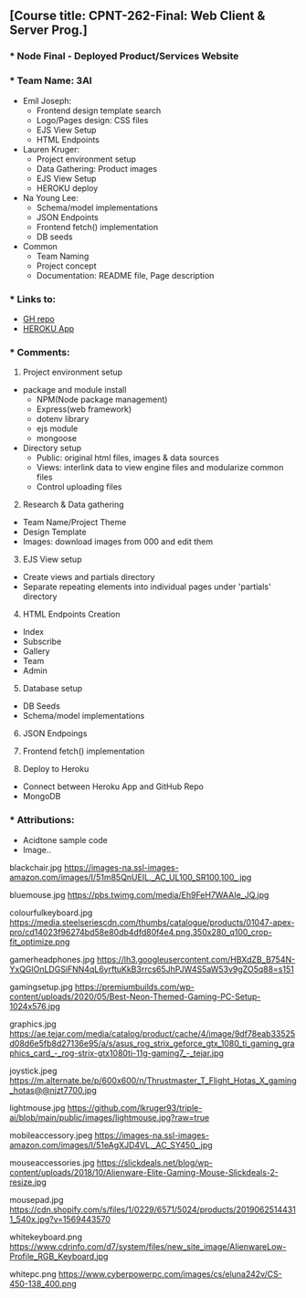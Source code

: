 ## [Course title: CPNT-262-Final: Web Client & Server Prog.]

### * Node Final - Deployed Product/Services Website 
### * Team Name: 3AI
  + Emil Joseph: 
    + Frontend design template search
    + Logo/Pages design: CSS files
    + EJS View Setup
    + HTML Endpoints
  + Lauren Kruger: 
    + Project environment setup
    + Data Gathering: Product images
    + EJS View Setup
    + HEROKU deploy
  + Na Young Lee: 
    + Schema/model implementations
    + JSON Endpoints
    + Frontend fetch() implementation
    + DB seeds
  + Common
    + Team Naming
    + Project concept
    + Documentation: README file, Page description


### * Links to:
  + [GH repo](https://github.com/lkruger93/triple-ai)
  + [HEROKU App](https://triple-ai.herokuapp.com/)

### * Comments: 
1. Project environment setup
  + package and module install 
      - NPM(Node package management)
      - Express(web framework)
      - dotenv library
      - ejs module
      - mongoose
  + Directory setup
      - Public: original html files, images & data sources
      - Views: interlink data to view engine files and modularize common files
      - Control uploading files

2. Research & Data gathering
  + Team Name/Project Theme
  + Design Template 
  + Images: download images from 000 and edit them


3. EJS View setup 
  + Create views and partials directory
  + Separate repeating elements into individual pages under 'partials' directory


4. HTML Endpoints Creation
  + Index
  + Subscribe
  + Gallery
  + Team
  + Admin


5. Database setup 
  + DB Seeds
  + Schema/model implementations


6. JSON Endpoings

7. Frontend fetch() implementation

8. Deploy to Heroku
  + Connect between Heroku App and GitHub Repo
  + MongoDB 


   
### * Attributions: 
  + Acidtone sample code
  + Image.. 
  
  blackchair.jpg https://images-na.ssl-images-amazon.com/images/I/51m85QnUEIL._AC_UL100_SR100,100_.jpg

bluemouse.jpg https://pbs.twimg.com/media/Eh9FeH7WAAIe_JQ.jpg

colourfulkeyboard.jpg https://media.steelseriescdn.com/thumbs/catalogue/products/01047-apex-pro/cd14023f96274bd58e80db4dfd80f4e4.png.350x280_q100_crop-fit_optimize.png

gamerheadphones.jpg https://lh3.googleusercontent.com/HBXdZB_B754N-YxQGlOnLDGSiFNN4qL6yrftuKkB3rrcs65JhPJW4S5aW53v9gZO5q88=s151

gamingsetup.jpg https://premiumbuilds.com/wp-content/uploads/2020/05/Best-Neon-Themed-Gaming-PC-Setup-1024x576.jpg

graphics.jpg https://ae.tejar.com/media/catalog/product/cache/4/image/9df78eab33525d08d6e5fb8d27136e95/a/s/asus_rog_strix_geforce_gtx_1080_ti_gaming_graphics_card_-_rog-strix-gtx1080ti-11g-gaming7_-_tejar.jpg

joystick.jpeg https://m.alternate.be/p/600x600/n/Thrustmaster_T_Flight_Hotas_X_gaming_hotas@@njzt7700.jpg

lightmouse.jpg https://github.com/lkruger93/triple-ai/blob/main/public/images/lightmouse.jpg?raw=true

mobileaccessory.jpeg https://images-na.ssl-images-amazon.com/images/I/51eAgXJD4VL._AC_SY450_.jpg

mouseaccessories.jpg https://slickdeals.net/blog/wp-content/uploads/2018/10/Alienware-Elite-Gaming-Mouse-Slickdeals-2-resize.jpg

mousepad.jpg https://cdn.shopify.com/s/files/1/0229/6571/5024/products/20190625144311_540x.jpg?v=1569443570

whitekeyboard.png https://www.cdrinfo.com/d7/system/files/new_site_image/AlienwareLow-Profile_RGB_Keyboard.jpg

whitepc.png https://www.cyberpowerpc.com/images/cs/eluna242v/CS-450-138_400.png


